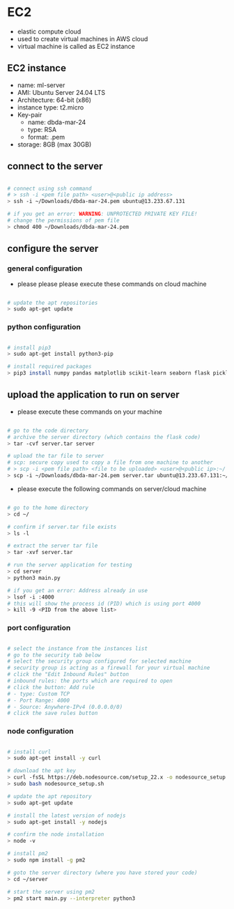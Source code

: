 # EC2

- elastic compute cloud
- used to create virtual machines in AWS cloud
- virtual machine is called as EC2 instance

## EC2 instance

- name: ml-server
- AMI: Ubuntu Server 24.04 LTS
- Architecture: 64-bit (x86)
- instance type: t2.micro
- Key-pair
  - name: dbda-mar-24
  - type: RSA
  - format: .pem
- storage: 8GB (max 30GB)

## connect to the server

```bash

# connect using ssh command
# > ssh -i <pem file path> <user>@<public ip address>
> ssh -i ~/Downloads/dbda-mar-24.pem ubuntu@13.233.67.131

# if you get an error: WARNING: UNPROTECTED PRIVATE KEY FILE!
# change the permissions of pem file
> chmod 400 ~/Downloads/dbda-mar-24.pem


```

## configure the server

### general configuration

- please please please execute these commands on cloud machine

```bash

# update the apt repositories
> sudo apt-get update

```

### python configuration

```bash

# install pip3
> sudo apt-get install python3-pip

# install required packages
> pip3 install numpy pandas matplotlib scikit-learn seaborn flask pickle4 --break-system-packages

```

## upload the application to run on server

- please execute these commands on your machine

```bash

# go to the code directory
# archive the server directory (which contains the flask code)
> tar -cvf server.tar server

# upload the tar file to server
# scp: secure copy used to copy a file from one machine to another
# > scp -i <pem file path> <file to be uploaded> <user>@<public ip>:~/
> scp -i ~/Downloads/dbda-mar-24.pem server.tar ubuntu@13.233.67.131:~/

```

- please execute the following commands on server/cloud machine

```bash

# go to the home directory
> cd ~/

# confirm if server.tar file exists
> ls -l

# extract the server tar file
> tar -xvf server.tar

# run the server application for testing
> cd server
> python3 main.py

# if you get an error: Address already in use
> lsof -i :4000
# this will show the process id (PID) which is using port 4000
> kill -9 <PID from the above list>

```

### port configuration

```bash

# select the instance from the instances list
# go to the security tab below
# select the security group configured for selected machine
# security group is acting as a firewall for your virtual machine
# click the "Edit Inbound Rules" button
# inbound rules: the ports which are required to open
# click the button: Add rule
# - type: Custom TCP
# - Port Range: 4000
# - Source: Anywhere-IPv4 (0.0.0.0/0)
# click the save rules button

```

### node configuration

```bash

# install curl
> sudo apt-get install -y curl

# download the apt key
> curl -fsSL https://deb.nodesource.com/setup_22.x -o nodesource_setup.sh
> sudo bash nodesource_setup.sh

# update the apt repository
> sudo apt-get update

# install the latest version of nodejs
> sudo apt-get install -y nodejs

# confirm the node installation
> node -v

# install pm2
> sudo npm install -g pm2

# goto the server directory (where you have stored your code)
> cd ~/server

# start the server using pm2
> pm2 start main.py --interpreter python3

```
